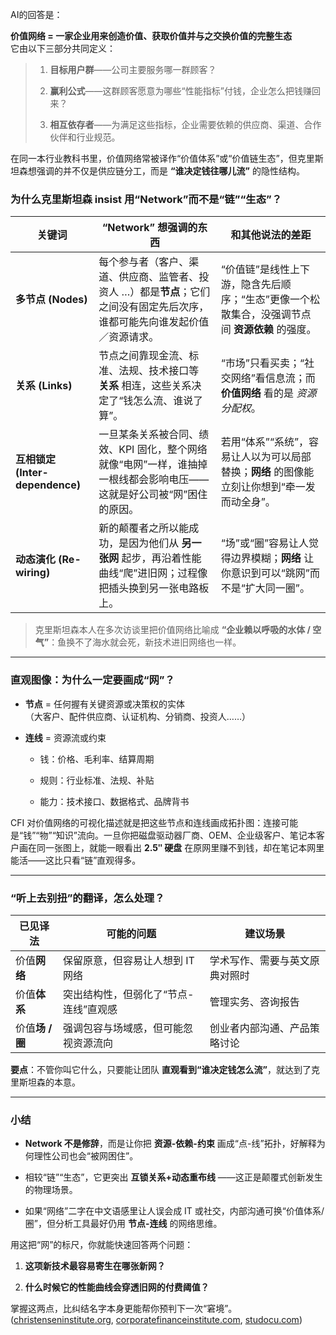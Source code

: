 AI的回答是：

**价值网络 = 一家企业用来创造价值、获取价值并与之交换价值的完整生态**  
 它由以下三部分共同定义：
> 
> 1. **目标用户群**——公司主要服务哪一群顾客？
>     
> 2. **赢利公式**——这群顾客愿意为哪些“性能指标”付钱，企业怎么把钱赚回来？
>     
> 3. **相互依存者**——为满足这些指标，企业需要依赖的供应商、渠道、合作伙伴和行业规范。
>     

在同一本行业教科书里，价值网络常被译作“价值体系”或“价值链生态”，但克里斯坦森想强调的并不仅是供应链分工，而是 **“谁决定钱往哪儿流”** 的隐性结构。

### 为什么克里斯坦森 insist 用“Network”而不是“链”“生态”？

|关键词|“Network” 想强调的东西|和其他说法的差距|
|---|---|---|
|**多节点 (Nodes)**|每个参与者（客户、渠道、供应商、监管者、投资人 …）都是**节点**；它们之间没有固定先后次序，谁都可能先向谁发起价值／资源请求。|“价值链”是线性上下游，隐含先后顺序；“生态”更像一个松散集合，没强调节点间 **资源依赖** 的强度。|
|**关系 (Links)**|节点之间靠现金流、标准、法规、技术接口等 **关系** 相连，这些关系决定了“钱怎么流、谁说了算”。|“市场”只看买卖；“社交网络”看信息流；而 **价值网络** 看的是 _资源分配权_。|
|**互相锁定 (Inter-dependence)**|一旦某条关系被合同、绩效、KPI 固化，整个网络就像“电网”一样，谁抽掉一根线都会影响电压——这就是好公司被“网”困住的原因。|若用“体系”“系统”，容易让人以为可以局部替换；**网络** 的图像能立刻让你想到“牵一发而动全身”。|
|**动态演化 (Re-wiring)**|新的颠覆者之所以能成功，是因为他们从 **另一张网** 起步，再沿着性能曲线“爬”进旧网；过程像把插头换到另一张电路板上。|“场”或“圈”容易让人觉得边界模糊；**网络** 让你意识到可以“跳网”而不是“扩大同一圈”。|

> 克里斯坦森本人在多次访谈里把价值网络比喻成 **“企业赖以呼吸的水体 / 空气”**：鱼换不了海水就会死，新技术进旧网络也一样。

---

### 直观图像：为什么一定要画成“网”？

- **节点** = 任何握有关键资源或决策权的实体  
    （大客户、配件供应商、认证机构、分销商、投资人……）
    
- **连线** = 资源流或约束
    
    - 钱：价格、毛利率、结算周期
        
    - 规则：行业标准、法规、补贴
        
    - 能力：技术接口、数据格式、品牌背书
        

CFI 对价值网络的可视化描述就是把这些节点和连线画成拓扑图：连接可能是“钱”“物”“知识”流向。一旦你把磁盘驱动器厂商、OEM、企业级客户、笔记本客户画在同一张图上，就能一眼看出 **2.5ʺ 硬盘** 在原网里赚不到钱，却在笔记本网里能活——这比只看“链”直观得多。

---

### “听上去别扭”的翻译，怎么处理？

|已见译法|可能的问题|建议场景|
|---|---|---|
|价值**网络**|保留原意，但容易让人想到 IT 网络|学术写作、需要与英文原典对照时|
|价值**体系**|突出结构性，但弱化了“节点-连线”直观感|管理实务、咨询报告|
|价值**场 / 圈**|强调包容与场域感，但可能忽视资源流向|创业者内部沟通、产品策略讨论|

**要点**：不管你叫它什么，只要能让团队 **直观看到“谁决定钱怎么流”**，就达到了克里斯坦森的本意。

---

### 小结

- **Network 不是修辞**，而是让你把 **资源-依赖-约束** 画成“点-线”拓扑，好解释为何理性公司也会“被网困住”。
    
- 相较“链”“生态”，它更突出 **互锁关系+动态重布线** ——这正是颠覆式创新发生的物理场景。
    
- 如果“网络”二字在中文语感里让人误会成 IT 或社交，内部沟通可换“价值体系/圈”，但分析工具最好仍用 **节点-连线** 的网络思维。
    

用这把“网”的标尺，你就能快速回答两个问题：

1. **这项新技术最容易寄生在哪张新网？**
    
2. **什么时候它的性能曲线会穿透旧网的付费阈值？**
    

掌握这两点，比纠结名字本身更能帮你预判下一次“窘境”。 ([christenseninstitute.org](https://www.christenseninstitute.org/blog/qa-unveiling-the-power-of-value-networks-in-k-12-education/ "Q&A: Unveiling the power of value networks in K–12 education - Christensen Institute"), [corporatefinanceinstitute.com](https://corporatefinanceinstitute.com/resources/management/value-network/ "Value Network - Definition, Types, Benefits, Examples"), [studocu.com](https://www.studocu.com/en-gb/messages/question/4648620/according-to-christensen-what-is-a-value-network-a-the-result-of-a-blue-ocean-process-depicting "[Solved] According to Christensen what is a value network a The result - BA(Hons) Business and Management (N100) - Studocu"))